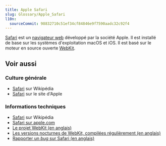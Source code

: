 ```yaml
---
title: Apple Safari
slug: Glossary/Apple_Safari
l10n:
  sourceCommit: 98832710c51ef34cf84846e9f7590aadc32c92f4
---
```

[Safari](https://www.apple.com/fr/safari/) est un [navigateur web](/fr/docs/Glossary/Browser) développé par la société Apple. Il est installé de base sur les systèmes d'exploitation macOS et iOS. Il est basé sur le moteur en source ouverte [WebKit](https://webkit.org/).

## Voir aussi

### Culture générale

- [Safari](https://fr.wikipedia.org/wiki/Safari_(navigateur_web)) sur Wikipédia
- [Safari](https://www.apple.com/fr/safari/) sur le site d'Apple

### Informations techniques

- [Safari](https://fr.wikipedia.org/wiki/Safari_(navigateur_web)) sur Wikipédia
- [Safari sur apple.com](https://www.apple.com/fr/safari/)
- [Le projet WebKit (en anglais)](https://webkit.org/)
- [Les versions nocturnes de WebKit, compilées régulièrement (en anglais)](https://webkit.org/build-archives/)
- [Rapporter un <i lang="en">bug</i> sur Safari (en anglais)](https://bugs.webkit.org/)
